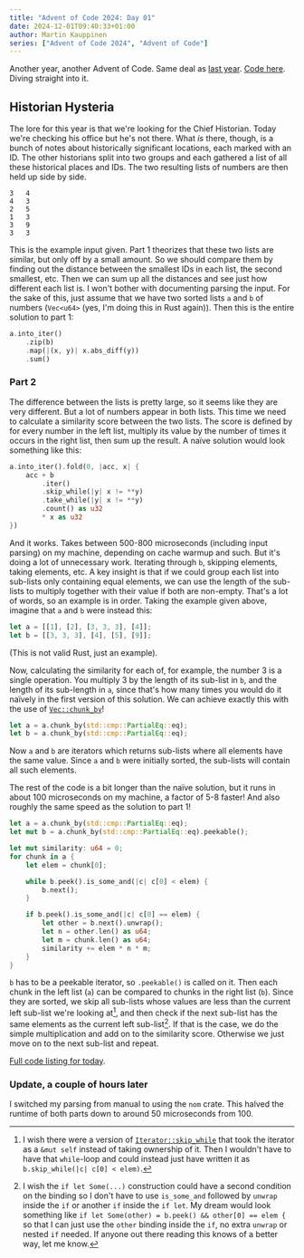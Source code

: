 ```yaml
---
title: "Advent of Code 2024: Day 01"
date: 2024-12-01T09:40:33+01:00
author: Martin Kauppinen
series: ["Advent of Code 2024", "Advent of Code"]
---
```


Another year, another Advent of Code. Same deal as [last
year](/posts/aoc-2023-day-01). [Code
here](https://github.com/martinkauppinen/aoc-2024).
Diving straight into it.

## Historian Hysteria

The lore for this year is that we're looking for the Chief Historian. Today
we're checking his office but he's not there. What _is_ there, though, is a
bunch of notes about historically significant locations, each marked with an ID.
The other historians split into two groups and each gathered a list of all these
historical places and IDs. The two resulting lists of numbers are then held up
side by side.

```
3   4
4   3
2   5
1   3
3   9
3   3
```

This is the example input given. Part 1 theorizes that these two lists are
similar, but only off by a small amount. So we should compare them by finding
out the distance between the smallest IDs in each list, the second smallest,
etc. Then we can sum up all the distances and see just how different each list
is. I won't bother with documenting parsing the input. For the sake of this,
just assume that we have two sorted lists `a` and `b` of numbers (`Vec<u64>`
(yes, I'm doing this in Rust again)). Then this is the entire solution to part
1:

```rust
a.into_iter()
    .zip(b)
    .map(|(x, y)| x.abs_diff(y))
    .sum()
```

### Part 2

The difference between the lists is pretty large, so it seems like they are very
different. But a lot of numbers appear in both lists. This time we need to
calculate a similarity score between the two lists. The score is defined by for
every number in the left list, multiply its value by the number of times it
occurs in the right list, then sum up the result. A naïve solution would look
something like this:

```rust
a.into_iter().fold(0, |acc, x| {
    acc + b
        .iter()
        .skip_while(|y| x != **y)
        .take_while(|y| x != **y)
        .count() as u32
        * x as u32
})
```

And it works. Takes between 500-800 microseconds (including input parsing) on my
machine, depending on cache warmup and such. But it's doing a lot of unnecessary
work. Iterating through `b`, skipping elements, taking elements, etc. A key
insight is that if we could group each list into sub-lists only containing equal
elements, we can use the length of the sub-lists to multiply together with their
value if both are non-empty. That's a lot of words, so an example is in order.
Taking the example given above, imagine that `a` and `b` were instead this:

```rust
let a = [[1], [2], [3, 3, 3], [4]];
let b = [[3, 3, 3], [4], [5], [9]];
```

(This is not valid Rust, just an example).

Now, calculating the similarity for each of, for example, the number 3 is a
single operation. You multiply 3 by the length of its sub-list in `b`, and the
length of its sub-length in `a`, since that's how many times you would do it
naïvely in the first version of this solution. We can achieve exactly this with
the use of
[`Vec::chunk_by`](https://doc.rust-lang.org/std/vec/struct.Vec.html#method.chunk_by)!

```rust
let a = a.chunk_by(std::cmp::PartialEq::eq);
let b = a.chunk_by(std::cmp::PartialEq::eq);
```

Now `a` and `b` are iterators which returns sub-lists where all elements have
the same value. Since `a` and `b` were initially sorted, the sub-lists will
contain all such elements.

The rest of the code is a bit longer than the naïve solution, but it runs in
about 100 microseconds on my machine, a factor of 5-8 faster! And also roughly
the same speed as the solution to part 1!

```rust
let a = a.chunk_by(std::cmp::PartialEq::eq);
let mut b = a.chunk_by(std::cmp::PartialEq::eq).peekable();

let mut similarity: u64 = 0;
for chunk in a {
    let elem = chunk[0];

    while b.peek().is_some_and(|c| c[0] < elem) {
        b.next();
    }

    if b.peek().is_some_and(|c| c[0] == elem) {
        let other = b.next().unwrap();
        let n = other.len() as u64;
        let m = chunk.len() as u64;
        similarity += elem * n * m;
    }
}

```

`b` has to be a peekable iterator, so `.peekable()` is called on it. Then
each chunk in the left list (`a`) can be compared to chunks in the right list
(`b`). Since they are sorted, we skip all sub-lists whose values are less than
the current left sub-list we're looking at[^skip-while], and then check if the
next sub-list has the same elements as the current left sub-list[^if-let]. If
that is the case, we do the simple multiplication and add on to the similarity
score. Otherwise we just move on to the next sub-list and repeat.

[Full code listing for
today](https://github.com/martinkauppinen/aoc-2024/blob/main/src/bin/01.rs).

### Update, a couple of hours later

I switched my parsing from manual to using the `nom` crate. This halved the
runtime of both parts down to around 50 microseconds from 100.

[^skip-while]: I wish there were a version of
    [`Iterator::skip_while`](https://doc.rust-lang.org/std/iter/trait.Iterator.html#method.skip_while)
    that took the iterator as a `&mut self` instead of taking ownership of it.
    Then I wouldn't have to have that `while`-loop and could instead just have
    written it as `b.skip_while(|c| c[0] < elem)`.
[^if-let]: I wish the `if let Some(...)` construction could have a second
    condition on the binding so I don't have to use `is_some_and` followed by
    `unwrap` inside the `if` or another `if` inside the `if let`. My dream would
    look something like `if let Some(other) = b.peek() && other[0] == elem {` so
    that I can just use the `other` binding inside the `if`, no extra `unwrap`
    or nested `if` needed. If anyone out there reading this knows of a better
    way, let me know.
